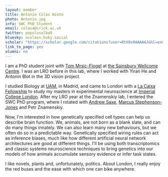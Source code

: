 ```yaml
---
layout: member
title: Antonio Colás Nieto
photo: Antonio.jpg
info: SWC PhD Student
email: colasa@crick.ac.uk
twitter: populusalba9
bluesky: acolasn.bsky.social
scholar: "https://scholar.google.com/citations?user=RtX8x9AAAAAJ&hl=en&oi=ao"
link_to_page: yes
alumni: no
---
```


I am a PhD student joint with [Tom Mrsic-Flogel](https://www.sainsburywellcome.org/web/people/tom-mrsic-flogel) at [the Sainsbury Wellcome Centre](https://www.sainsburywellcome.org/web/). I was an LRO before in this lab, where I worked with Yiran He and Antonin Blot in the 3D vision project. 

I studied Biology at [UAM](www.uam.es), in Madrid, and came to London with a [La Caixa Fellowship](https://lacaixafoundation.org/en/fellowships) to study my masters in experimental neuroscience at [Imperial College London](https://www.imperial.ac.uk/). After my LRO year at the Znamenskiy lab, I entered the SWC PhD program, where I rotated with [Andrew Saxe](https://www.saxelab.org/people/andrewsaxe/), [Marcus Stephenson-Jones](https://www.sainsburywellcome.org/web/people/marcus-stephenson-jones) and Petr Znamenskiy. 

Now, I'm interested in how genetically specified cell types can help us describe brain function. We, animals, are not born as a blank slate, and can do many things innately. We can also learn many new behaviours, but we often do so in a predictable way. Genetically specified wiring rules can act as inference biases, much like how different artificial neural network architectures are good at different things. I'll be using both transcriptomics and classic systems neuroscience techniques to bring genetics into our models of how animals accumulate sensory evidence or infer task states. 

I like novels, plants and, unfortunately, politics. About London, I really enjoy the red buses and the ease with which one can bike anywhere. 
